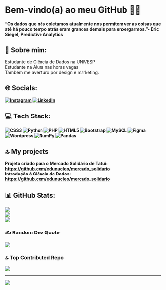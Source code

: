 # Bem-vindo(a) ao meu GitHub 👩‍💻
<b>“Os dados que nós coletamos atualmente nos permitem ver as coisas que até há pouco tempo atrás eram grandes demais para enxergarmos.”- Eric Siegel, Predictive Analytics</b>
## 💫 Sobre mim:
Estudante de Ciência de Dados na UNIVESP<br>
Estudante na Alura nas horas vagas<br>
Também me aventuro por design e marketing.<br>
<b>

## 🌐 Socials:
[![Instagram](https://img.shields.io/badge/Instagram-%23E4405F.svg?logo=Instagram&logoColor=white)](https://instagram.com/letstahl) [![LinkedIn](https://img.shields.io/badge/LinkedIn-%230077B5.svg?logo=linkedin&logoColor=white)](https://linkedin.com/in/https://www.linkedin.com/in/leticiastahl/) 

## 💻 Tech Stack:
![CSS3](https://img.shields.io/badge/css3-%231572B6.svg?style=for-the-badge&logo=css3&logoColor=white) ![Python](https://img.shields.io/badge/python-3670A0?style=for-the-badge&logo=python&logoColor=ffdd54) ![PHP](https://img.shields.io/badge/php-%23777BB4.svg?style=for-the-badge&logo=php&logoColor=white) ![HTML5](https://img.shields.io/badge/html5-%23E34F26.svg?style=for-the-badge&logo=html5&logoColor=white) ![Bootstrap](https://img.shields.io/badge/bootstrap-%23563D7C.svg?style=for-the-badge&logo=bootstrap&logoColor=white) ![MySQL](https://img.shields.io/badge/mysql-%2300f.svg?style=for-the-badge&logo=mysql&logoColor=white) 	![Figma](https://img.shields.io/badge/figma-%23F24E1E.svg?style=for-the-badge&logo=figma&logoColor=white) ![Wordpress](https://img.shields.io/badge/Wordpress-31A8FF.svg?style=for-the-badge&logo=Wordpress&logoColor=white) ![NumPy](https://img.shields.io/badge/numpy-%23013243.svg?style=for-the-badge&logo=numpy&logoColor=white) ![Pandas](https://img.shields.io/badge/pandas-%23150458.svg?style=for-the-badge&logo=pandas&logoColor=white)

## 🔝 My projects
Projeto criado para o Mercado Solidário de Tatuí: https://github.com/edunucleo/mercado_solidario <br>
Introdução à Ciência de Dados: https://github.com/edunucleo/mercado_solidario

## 📊 GitHub Stats:
![](https://github-readme-stats.vercel.app/api?username=devleticiastahl&theme=tokyonight&hide_border=true&include_all_commits=false&count_private=false)<br/>
![](https://github-readme-streak-stats.herokuapp.com/?user=devleticiastahl&theme=tokyonight&hide_border=true)<br/>
![](https://github-readme-stats.vercel.app/api/top-langs/?username=devleticiastahl&theme=tokyonight&hide_border=true&include_all_commits=false&count_private=false&layout=compact)

### ✍️ Random Dev Quote
![](https://quotes-github-readme.vercel.app/api?type=vetical&theme=tokyonight)

### 🔝 Top Contributed Repo
![](https://github-contributor-stats.vercel.app/api?username=devleticiastahl&limit=5&theme=tokyonight&hide_border=true&combine_all_yearly_contributions=true)

---
[![](https://visitcount.itsvg.in/api?id=devleticiastahl&icon=2&color=6)](https://visitcount.itsvg.in)

<!-- Proudly created with GPRM ( https://gprm.itsvg.in ) -->




